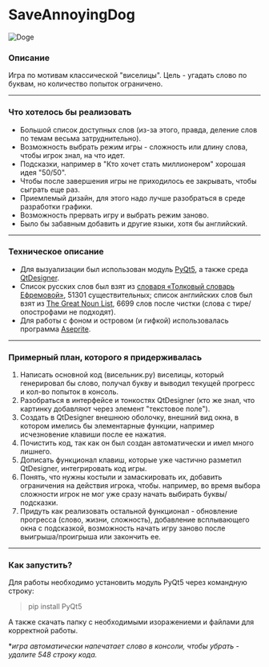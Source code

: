 # SaveAnnoyingDog
![Doge](https://psv4.userapi.com/c520036/u152272684/docs/d14/ea10dff0e8e2/gif_help.gif?extra=hguw0q-_f03w17eeZ0hMEnJQ0umx16DMI6HlY_0hfoNS6zvp5AnlNCZy3n7VZjNpau9XsFpKSM67xBkZe9alVJzdpiWIcjIjI0ierlDUCqJd9a2F7JNmAh0S0ZssbqD4fcnokhcHsvXn2MDOBaIc2Q)
### Описание
Игра по мотивам классической "виселицы". Цель - угадать слово по буквам, но количество попыток ограничено.
***
### Что хотелось бы реализовать
- Большой список доступных слов (из-за этого, правда, деление слов по темам весьма затруднительно).
- Возможность выбрать режим игры - сложность или длину слова, чтобы игрок знал, на что идет.
- Подсказки, например в "Кто хочет стать миллионером" хорошая идея "50/50".
- Чтобы после завершения игры не приходилось ее закрывать, чтобы сыграть еще раз.
- Приемлемый дизайн, для этого надо лучше разобраться в среде разработки графики.
- Возможность прервать игру и выбрать режим заново.
- Было бы забавным добавить и другие языки, хотя бы английский.
***
### Техническое описание
- Для вызуализации был использован модуль [PyQt5](https://pypi.org/project/PyQt5/), а также среда [QtDesigner](https://doc.qt.io/qt-5/qtdesigner-manual.html).
- Список русских слов был взят из [словаря «Толковый словарь Ефремовой»](http://blog.harrix.org/article/3334), 51301 существительных; список английских слов был взят из [The Great Noun List](http://www.desiquintans.com/nounlist), 6699 слов после чистки (слова с тире/опострофами не подходят).
- Для работы с фоном и островом (и гифкой) использовалась программа [Aseprite](https://www.aseprite.org).
***
### Примерный план, которого я придерживалась
1. Написать основной код (висельник.py) виселицы, который генерировал бы слово, получал букву и выводил текущей прогресс и кол-во попыток в консоль.
2. Разобраться в интерфейсе и тонкостях QtDesigner (кто же знал, что картинку добавляют через элемент "текстовое поле").
3. Создать в QtDesigner внешнюю оболочку, внешний вид окна, в котором имелись бы элементарные функции, например исчезновение клавиши после ее нажатия.
4. Почистить код, так как он был создан автоматически и имел много лишнего.
5. Дописать функционал клавиш, которые уже частично разметил QtDesigner, интегрировать код игры.
6. Понять, что нужны костыли и замаскировать их, добавить ограничения на действия игрока, чтобы. например, во время выбора сложности игрок не мог уже сразу начать выбирать буквы/подсказки.
7. Придуть как реализовать остальной функционал - обновление прогресса (слово, жизни, сложность), добавление всплывающего окна с подсказкой, возможность начать игру заново после выигрыша/проигрыша или закончить ее.
***
### Как запустить?

Для работы необходимо установить модуль PyQt5 через командную строку:
 > pip install PyQt5

А также скачать папку с необходимыми изоражениеми и файлами для корректной работы.

**игра автоматически напечатает слово в консоли, чтобы убрать - удалите 548 строку кода.*
